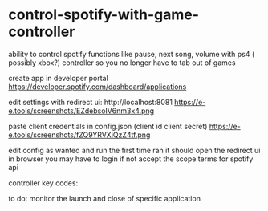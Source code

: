 # control-spotify-with-game-controller
ability to control spotify functions like pause, next song, volume with ps4 ( possibly xbox?) controller so you no longer have to tab out of games

create app in developer portal
https://developer.spotify.com/dashboard/applications

edit settings with redirect ui:
http://localhost:8081
https://e-e.tools/screenshots/EZdebsoIV6nm3x4.png

paste client credentials in config.json (client id client secret)
https://e-e.tools/screenshots/fZQ9YRVXiQzZ4tf.png

edit config as wanted and run the first time ran it should open the redirect ui in browser you may have to login if not accept the scope terms for spotify api

controller key codes:


to do:
monitor the launch and close of specific application

